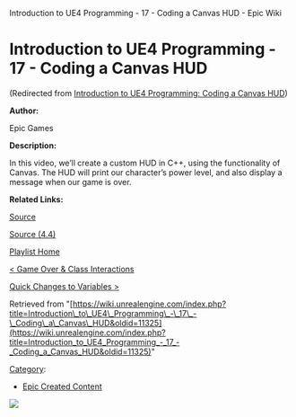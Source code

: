 Introduction to UE4 Programming - 17 - Coding a Canvas HUD - Epic Wiki                     

Introduction to UE4 Programming - 17 - Coding a Canvas HUD
==========================================================

(Redirected from [Introduction to UE4 Programming: Coding a Canvas HUD](/index.php?title=Introduction_to_UE4_Programming:_Coding_a_Canvas_HUD&redirect=no "Introduction to UE4 Programming: Coding a Canvas HUD"))

  

**Author:**

Epic Games

**Description:**

In this video, we’ll create a custom HUD in C++, using the functionality of Canvas. The HUD will print our character’s power level, and also display a message when our game is over.

**Related Links:**

[Source](https://d26ilriwvtzlb.cloudfront.net/3/3c/Source.zip "Source.zip")

[Source (4.4)](https://d26ilriwvtzlb.cloudfront.net/8/85/Source_4_4.zip "Source 4 4.zip")

[Playlist Home](/Category:Epic_Video_Playlists "Category:Epic Video Playlists")

[< Game Over & Class Interactions](/Introduction_to_UE4_Programming_-_16_-_Game_Over_%26_Class_Interactions "Introduction to UE4 Programming - 16 - Game Over & Class Interactions")

[Quick Changes to Variables >](/Introduction_to_UE4_Programming_-_18_-_Quick_Changes_to_Variables "Introduction to UE4 Programming - 18 - Quick Changes to Variables")

Retrieved from "[https://wiki.unrealengine.com/index.php?title=Introduction\_to\_UE4\_Programming\_-\_17\_-\_Coding\_a\_Canvas\_HUD&oldid=11325](https://wiki.unrealengine.com/index.php?title=Introduction_to_UE4_Programming_-_17_-_Coding_a_Canvas_HUD&oldid=11325)"

[Category](/Special:Categories "Special:Categories"):

*   [Epic Created Content](/Category:Epic_Created_Content "Category:Epic Created Content")

  ![](https://tracking.unrealengine.com/track.png)